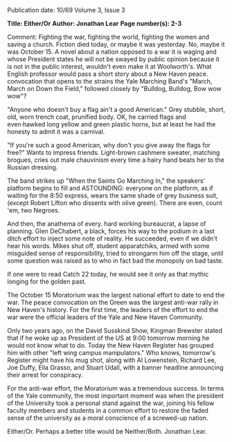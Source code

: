 Publication date: 10/69
Volume 3, Issue 3

**Title: Either/Or**
**Author: Jonathan Lear**
**Page number(s): 2-3**

Comment: Fighting the war, fighting the world, fighting the women and saving a church.
Fiction died today, or maybe it was yesterday. No, maybe it was October 15. A novel about a nation opposed to a war it is waging and whose President states he will not be swayed by public opinion because it is not in the public interest, wouldn't even make it at Woolworth's. What English professor would pass a short story about a New Haven peace. convocation that opens to the strains the Yale Marching Band's "March, March on Down the Field," followed closely by "Bulldog, Bulldog, Bow wow wow"? 

"Anyone who doesn't buy a flag ain't a good American." Grey stubble, short, old, worn trench coat, prunified body. OK, he carried flags and even·hawked long yellow and green plastic horns, but at least he had the honesty to admit it was a carnival. 

"If you're such a good American, why don't you give away the flags for free?" 
Wants to impress friends. Light-brown cashmere sweater, matching brogues, cries out male chauvinism every time a hairy hand beats her to the Russian dressing. 

The band strikes up "When the Saints Go Marching In," the speakers' platform begins to fill and ASTOUNDING: everyone on the platform, as if waiting for the 8:50 express, wears the same shade of grey business suit, (except Robert Lifton who dissents with olive green). There are even, count 'em, two Negroes. 

And then, the anathema of every. hard working bureaucrat, a lapse of planning. Glen DeChabert, a black, forces his way to the podium in a last ditch effort to inject some note of reality. He succeeded, even if we didn't hear his words. Mikes shut off, student apparatchiks, armed with some misguided sense of responsibility, tried to strongarm him off the stage, until some question was raised as to who in fact bad the monopoly on bad taste. 

If one were to read Catch 22 today, he would see it only as that mythic longing for the golden past. 

The October 15 Moratorium was the largest national effort to date to end the war. The peace convocation on the Green was the largest anti-war rally in New Haven's history. For the first time, the leaders of the effort to end the war were the official leaders of the Yale and New Haven Community. 

Only two years ago, on the David Susskind Show, Kingman Brewster stated that if he woke up as President of the US at 9:00 tomorrow morning he would not know what to do. Today the New Haven Register has grouped him with other "left wing campus manipulators." Who knows, tomorrow's Register might have his mug shot, along with AI Lowenstein, Richard Lee, Joe Duffy, Ella Grasso, and Stuart Udall, with a banner headline announcing their arrest for conspiracy. 

For the anti-war effort, the Moratorium was a tremendous success. In terms of the Yale community, the most important moment was when the president of the University took a personal stand against the war, joining his fellow faculty members and students in a common effort to restore the faded sense of the university as a moral conscience of a screwed-up nation. 

Either/Or. Perhaps a better title would be Neither/Both. 
Jonathan Lear.